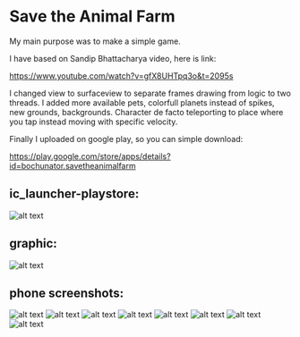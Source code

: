 # Save the Animal Farm

My main purpose was to make a simple game.

I have based on Sandip Bhattacharya video, here is link:

https://www.youtube.com/watch?v=gfX8UHTpq3o&t=2095s

I changed view to surfaceview to separate frames drawing from logic to two threads. I added more available pets, colorfull planets instead of spikes, new grounds, backgrounds. Character de facto teleporting to place where you tap instead moving with specific velocity.

Finally I uploaded on google play, so you can simple download:

https://play.google.com/store/apps/details?id=bochunator.savetheanimalfarm

## ic_launcher-playstore:

![alt text](https://i.ibb.co/d4tVdTJ/ic-launcher-playstore.png)

## graphic:

![alt text](https://i.ibb.co/4KDnFV3/graphic.png)

## phone screenshots:
![alt text](https://i.ibb.co/wJW0k9b/Screenshot-20230421-122757.png)
![alt text](https://i.ibb.co/Qv3WjJz/Screenshot-20230421-122816.png)
![alt text](https://i.ibb.co/XJVNbLh/Screenshot-20230421-122831.png)
![alt text](https://i.ibb.co/3vsRNPr/Screenshot-20230421-123028.png)
![alt text](https://i.ibb.co/RcXW6g0/Screenshot-20230421-123127.png)
![alt text](https://i.ibb.co/YLJvC7X/Screenshot-20230421-123528.png)
![alt text](https://i.ibb.co/LzRFZXr/Screenshot-20230421-123702.png)
![alt text](https://i.ibb.co/HnK2gWf/Screenshot-20230421-123754.png)